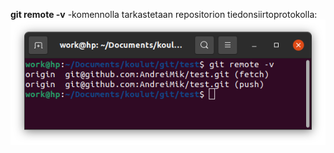  **git remote -v** -komennolla tarkastetaan repositorion tiedonsiirtoprotokolla:
![kuvankaappaus](src/kuvankaappaus.png "kuvankaappaus")
